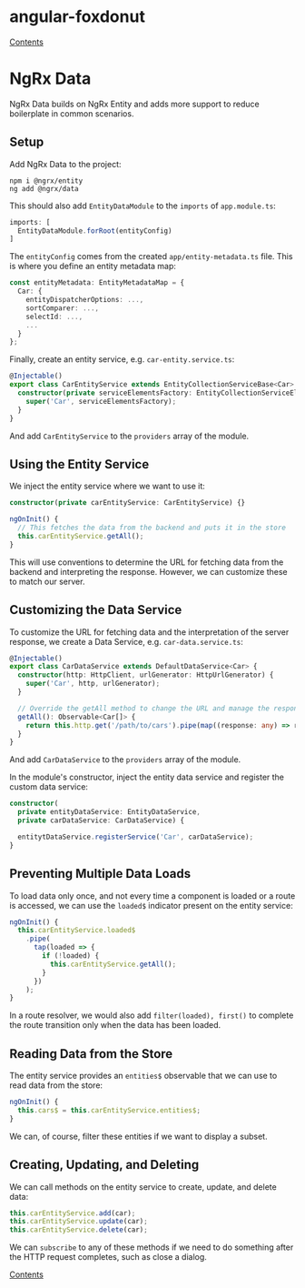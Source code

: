# angular-foxdonut

[Contents](../README.md#angular-foxdonut)

# NgRx Data

NgRx Data builds on NgRx Entity and adds more support to reduce boilerplate in common scenarios.

## Setup

Add NgRx Data to the project:

```
npm i @ngrx/entity
ng add @ngrx/data
```

This should also add `EntityDataModule` to the `imports` of `app.module.ts`:

```typescript
imports: [
  EntityDataModule.forRoot(entityConfig)
]
```

The `entityConfig` comes from the created `app/entity-metadata.ts` file. This is where you define an
entity metadata map:

```typescript
const entityMetadata: EntityMetadataMap = {
  Car: {
    entityDispatcherOptions: ...,
    sortComparer: ...,
    selectId: ...,
    ...
  }
};
```

Finally, create an entity service, e.g. `car-entity.service.ts`:

```typescript
@Injectable()
export class CarEntityService extends EntityCollectionServiceBase<Car> {
  constructor(private serviceElementsFactory: EntityCollectionServiceElementsFactory) {
    super('Car', serviceElementsFactory);
  }
}
```

And add `CarEntityService` to the `providers` array of the module.

## Using the Entity Service

We inject the entity service where we want to use it:

```typescript
constructor(private carEntityService: CarEntityService) {}

ngOnInit() {
  // This fetches the data from the backend and puts it in the store
  this.carEntityService.getAll();
}
```

This will use conventions to determine the URL for fetching data from the backend and interpreting
the response. However, we can customize these to match our server.

## Customizing the Data Service

To customize the URL for fetching data and the interpretation of the server response, we create a
Data Service, e.g. `car-data.service.ts`:

```typescript
@Injectable()
export class CarDataService extends DefaultDataService<Car> {
  constructor(http: HttpClient, urlGenerator: HttpUrlGenerator) {
    super('Car', http, urlGenerator);
  }

  // Override the getAll method to change the URL and manage the response
  getAll(): Observable<Car[]> {
    return this.http.get('/path/to/cars').pipe(map((response: any) => response.records));
  }
}
```

And add `CarDataService` to the `providers` array of the module.

In the module's constructor, inject the entity data service and register the custom data service:

```typescript
constructor(
  private entityDataService: EntityDataService,
  private carDataService: CarDataService) {

  entitytDataService.registerService('Car', carDataService);
}
```

## Preventing Multiple Data Loads

To load data only once, and not every time a component is loaded or a route is accessed, we can use
the `loaded$` indicator present on the entity service:

```typescript
ngOnInit() {
  this.carEntityService.loaded$
    .pipe(
      tap(loaded => {
        if (!loaded) {
          this.carEntityService.getAll();
        }
      })
    );
}
```

In a route resolver, we would also add `filter(loaded), first()` to complete the route transition
only when the data has been loaded.

## Reading Data from the Store

The entity service provides an `entities$` observable that we can use to read data from the store:

```typescript
ngOnInit() {
  this.cars$ = this.carEntityService.entities$;
}
```

We can, of course, filter these entities if we want to display a subset.

## Creating, Updating, and Deleting

We can call methods on the entity service to create, update, and delete data:

```typescript
this.carEntityService.add(car);
this.carEntityService.update(car);
this.carEntityService.delete(car);
```

We can `subscribe` to any of these methods if we need to do something after the HTTP request
completes, such as close a dialog.

[Contents](../README.md#angular-foxdonut)
